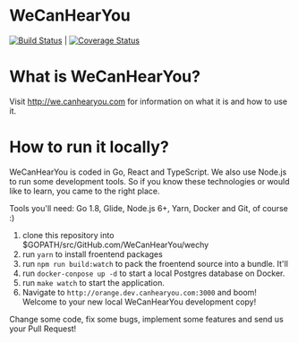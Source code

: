 # WeCanHearYou

[![Build Status](https://travis-ci.org/WeCanHearYou/wechy.svg?branch=dev)](https://travis-ci.org/WeCanHearYou/wechy) | [![Coverage Status](https://coveralls.io/repos/github/WeCanHearYou/wechy/badge.svg?branch=dev)](https://coveralls.io/github/WeCanHearYou/wechy?branch=dev)

# What is WeCanHearYou?

Visit http://we.canhearyou.com for information on what it is and how to use it.

# How to run it locally?

WeCanHearYou is coded in Go, React and TypeScript. We also use Node.js to run some development tools. So if you know these technologies or would like to learn, you came to the right place.

Tools you'll need: Go 1.8, Glide, Node.js 6+, Yarn, Docker and Git, of course :)

1) clone this repository into $GOPATH/src/GitHub.com/WeCanHearYou/wechy
2) run `yarn` to install froentend packages 
3) run `npm run build:watch` to pack the froentend source into a bundle. It'll 
4) run `docker-conpose up -d` to start a  local Postgres database on Docker.
5) run `make watch` to start the application.
6) Navigate to `http://orange.dev.canhearyou.com:3000` and boom! Welcome to your new local WeCanHearYou development copy!

Change some code, fix some bugs, implement some features and send us your Pull Request!